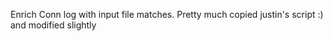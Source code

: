 Enrich Conn log with input file matches. Pretty much copied justin's script :) and modified slightly
